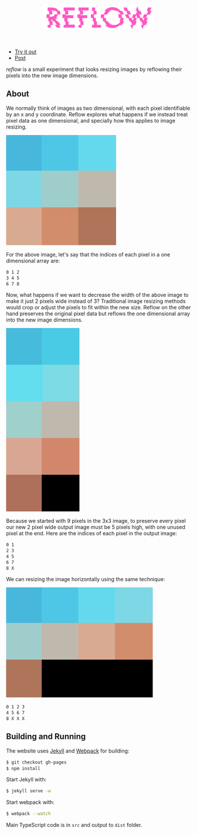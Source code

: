 <div align="center">
    <div><img src="documentation/logo.png" /></div>
    <br>
    <br>
</div>

- [Try it out][site]
- [Post][post]

*reflow* is a small experiment that looks resizing images by reflowing their pixels into the new image dimensions.


## About
We normally think of images as two dimensional, with each pixel identifiable by an x and y coordinate. Reflow explores what happens if we instead treat pixel data as one dimensional, and specially how this applies to image resizing.

![](documentation/start.png)

For the above image, let's say that the indices of each pixel in a one dimensional array are:

```
0 1 2
3 4 5
6 7 8
```

Now, what happens if we want to decrease the width of the above image to make it just 2 pixels wide instead of 3? Traditional image resizing methods would crop or adjust the pixels to fit within the new size. Reflow on the other hand preserves the original pixel data but reflows the one dimensional array into the new image dimensions. 

![](documentation/vertical.png)

Because we started with 9 pixels in the 3x3 image, to preserve every pixel our new 2 pixel wide output image must be 5 pixels high, with one unused pixel at the end. Here are the indices of each pixel in the output image:

```
0 1
2 3
4 5
6 7
8 X
```

We can resizing the image horizontally using the same technique:

![](documentation/horizontal.png)


```
0 1 2 3
4 5 6 7
8 X X X
```




## Building and Running
The website uses [Jekyll](http://jekyllrb.com/) and [Webpack](http://webpack.github.io/) for building:

```bash
$ git checkout gh-pages
$ npm install
```

Start Jekyll with:

```bash
$ jekyll serve -w
```

Start webpack with:

```bash
$ webpack --watch
```

Main TypeScript code is in `src` and output to `dist` folder.


[site]: https://mattbierner.github.io/reflow/

[post]: http://blog.mattbierner.com/reflow